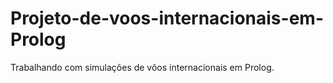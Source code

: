 # Projeto-de-voos-internacionais-em-Prolog
Trabalhando com simulações de vôos internacionais em Prolog. 
